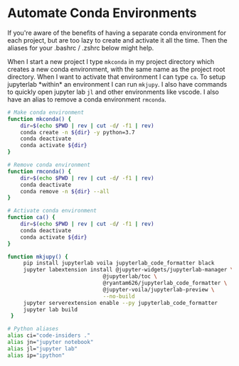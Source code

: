 # Automate Conda Environments

If you're aware of the benefits of having a separate conda environment for each project, but are too lazy to create and activate it all the time. Then the aliases for your .bashrc / .zshrc below might help.

When I start a new project I type `mkconda` in my project directory which creates a new conda environment, with the same name as the project root directory. When I want to activate that environment I can type `ca`. To setup jupyterlab \*within\* an environment I can run `mkjupy`. I also have commands to quickly open jupyter lab `jl` and other environments like vscode. I also have an alias to remove a conda environment `rmconda`.

```bash
# Make conda environment
function mkconda() {
    dir=$(echo $PWD | rev | cut -d/ -f1 | rev)
    conda create -n ${dir} -y python=3.7
    conda deactivate
    conda activate ${dir}
}

# Remove conda environment
function rmconda() {
    dir=$(echo $PWD | rev | cut -d/ -f1 | rev)
    conda deactivate
    conda remove -n ${dir} --all
}

# Activate conda environment
function ca() {
    dir=$(echo $PWD | rev | cut -d/ -f1 | rev)
    conda deactivate
    conda activate ${dir}
}

function mkjupy() {
     pip install jupyterlab voila jupyterlab_code_formatter black
     jupyter labextension install @jupyter-widgets/jupyterlab-manager \
                              @jupyterlab/toc \
                              @ryantam626/jupyterlab_code_formatter \
                              @jupyter-voila/jupyterlab-preview \
                              --no-build
     jupyter serverextension enable --py jupyterlab_code_formatter
     jupyter lab build
 }

# Python aliases
alias ci="code-insiders ."
alias jn="jupyter notebook"
alias jl="jupyter lab"
alias ip="ipython"
```

